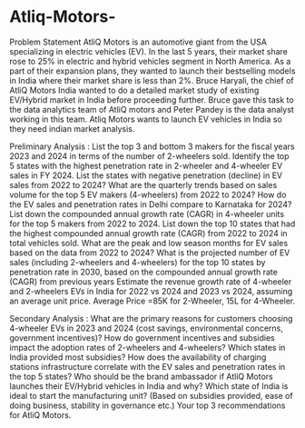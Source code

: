 # Atliq-Motors-
Problem Statement
AtliQ Motors is an automotive giant from the USA specializing in electric vehicles (EV). In the last 5 years, their market share rose to 25% in electric and hybrid vehicles segment in North America. As a part of their expansion plans, they wanted to launch their bestselling models in India where their market share is less than 2%. Bruce Haryali, the chief of AtliQ Motors India wanted to do a detailed market study of existing EV/Hybrid market in India before proceeding further. Bruce gave this task to the data analytics team of AtliQ motors and Peter Pandey is the data analyst working in this team.
Atliq Motors wants to launch EV vehicles  in India  so they need indian market analysis.


Preliminary Analysis :
List the top 3 and bottom 3 makers for the fiscal years 2023 and 2024 in terms of the number of 2-wheelers sold.
Identify the top 5 states with the highest penetration rate in 2-wheeler and 4-wheeler EV sales in FY 2024.
List the states with negative penetration (decline) in EV sales from 2022 to 2024?
What are the quarterly trends based on sales volume for the top 5 EV makers (4-wheelers) from 2022 to 2024?
How do the EV sales and penetration rates in Delhi compare to Karnataka for 2024?
List down the compounded annual growth rate (CAGR) in 4-wheeler units for the top 5 makers from 2022 to 2024.
List down the top 10 states that had the highest compounded annual growth rate (CAGR) from 2022 to 2024 in total vehicles sold.
What are the peak and low season months for EV sales based on the data from 2022 to 2024?
What is the projected number of EV sales (including 2-wheelers and 4-wheelers) for the top 10 states by penetration rate in 2030, based on the compounded annual growth rate (CAGR) from previous years
Estimate the revenue growth rate of 4-wheeler and 2-wheelers EVs in India for 2022 vs 2024 and 2023 vs 2024, assuming an average unit price. Average Price =85K for 2-Wheeler, 15L for 4-Wheeler.

Secondary Analysis :
What are the primary reasons for customers choosing 4-wheeler EVs in 2023 and 2024 (cost savings, environmental concerns, government incentives)?
How do government incentives and subsidies impact the adoption rates of 2-wheelers and 4-wheelers? Which states in India provided most subsidies?
How does the availability of charging stations infrastructure correlate with the EV sales and penetration rates in the top 5 states?
Who should be the brand ambassador if AtliQ Motors launches their EV/Hybrid vehicles in India and why?
Which state of India is ideal to start the manufacturing unit? (Based on subsidies provided, ease of doing business, stability in governance etc.)
Your top 3 recommendations for AtliQ Motors.

